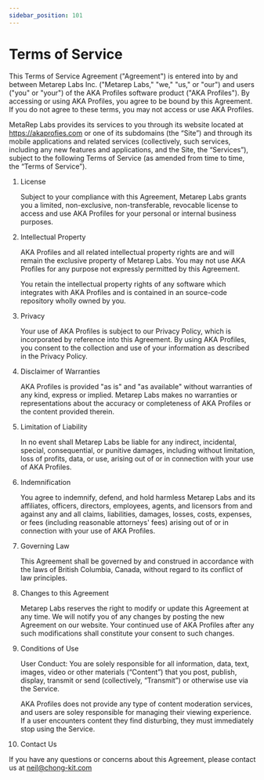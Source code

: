 ```yaml
---
sidebar_position: 101
---
```


# Terms of Service

This Terms of Service Agreement ("Agreement") is entered into by and between Metarep Labs Inc. ("Metarep Labs," "we," "us," or "our") and users ("you" or "your") of the AKA Profiles software product ("AKA Profiles").
By accessing or using AKA Profiles, you agree to be bound by this Agreement. If you do not agree to these terms, you may not access or use AKA Profiles.

MetaRep Labs provides its services to you through its website located at https://akaprofies.com or one of its subdomains (the “Site”) and through its mobile applications and related services (collectively, such services, including any new features and applications, and the Site, the “Services”), subject to the following Terms of Service (as amended from time to time, the “Terms of Service”).

1. License

   Subject to your compliance with this Agreement, Metarep Labs grants you a limited, non-exclusive, non-transferable, revocable license to access and use AKA Profiles for your personal or internal business purposes.

2. Intellectual Property

   AKA Profiles and all related intellectual property rights are and will remain the exclusive property of Metarep Labs. You may not use AKA Profiles for any purpose not expressly permitted by this Agreement.

   You retain the intellectual property rights of any software which integrates with AKA Profiles and is contained in an source-code repository wholly owned by you.

3. Privacy

   Your use of AKA Profiles is subject to our Privacy Policy, which is incorporated by reference into this Agreement. By using AKA Profiles, you consent to the collection and use of your information as described in the Privacy Policy.

4. Disclaimer of Warranties

   AKA Profiles is provided "as is" and "as available" without warranties of any kind, express or implied. Metarep Labs makes no warranties or representations about the accuracy or completeness of AKA Profiles or the content provided therein.

5. Limitation of Liability

   In no event shall Metarep Labs be liable for any indirect, incidental, special, consequential, or punitive damages, including without limitation, loss of profits, data, or use, arising out of or in connection with your use of AKA Profiles.

6. Indemnification

   You agree to indemnify, defend, and hold harmless Metarep Labs and its affiliates, officers, directors, employees, agents, and licensors from and against any and all claims, liabilities, damages, losses, costs, expenses, or fees (including reasonable attorneys' fees) arising out of or in connection with your use of AKA Profiles.

7. Governing Law

   This Agreement shall be governed by and construed in accordance with the laws of British Columbia, Canada, without regard to its conflict of law principles.

8. Changes to this Agreement

   Metarep Labs reserves the right to modify or update this Agreement at any time. We will notify you of any changes by posting the new Agreement on our website. Your continued use of AKA Profiles after any such modifications shall constitute your consent to such changes.

9. Conditions of Use

   User Conduct: You are solely responsible for all information, data, text, images, video or other materials (“Content”) that you post, publish, display, transmit or send (collectively, “Transmit”) or otherwise use via the Service.

   AKA Profiles does not provide any type of content moderation services, and users are soley responsible for managing their viewing experience. If a user encounters content they find disturbing, they must immediately stop using the Service.

10. Contact Us

If you have any questions or concerns about this Agreement, please contact us at neil@chong-kit.com

